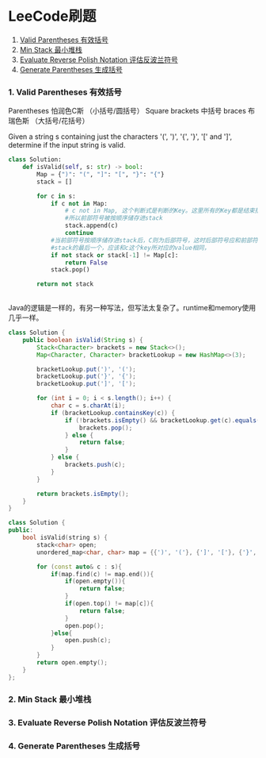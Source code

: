 # LeeCode刷题

1. [Valid Parentheses 有效括号](#table1)
2. [Min Stack 最小堆栈](#table2)
3. [Evaluate Reverse Polish Notation 评估反波兰符号](#table3)
4. [Generate Parentheses 生成括号](#table4)


### <a id= "table1"> 1. Valid Parentheses 有效括号 </a>

Parentheses 怕润色C斯 （小括号/圆括号）
Square brackets 中括号
braces 布瑞色斯 （大括号/花括号）

Given a string s containing just the characters '(', ')', '{', '}', '[' and ']', determine if the input string is valid.

```Python
class Solution:
    def isValid(self, s: str) -> bool:
        Map = {")": "(", "]": "[", "}": "{"}
        stack = []

        for c in s:
            if c not in Map:
                # c not in Map, 这个判断式是判断的Key。这里所有的Key都是结束括号
                #所以前部符号被按顺序储存进stack
                stack.append(c)
                continue
            #当前部符号按顺序储存进stack后，C则为后部符号，这时后部符号应和前部符号相对应
            #stack的最后一个，应该和c这个key所对应的value相同，
            if not stack or stack[-1] != Map[c]:
                return False
            stack.pop()

        return not stack
        
```

Java的逻辑是一样的，有另一种写法，但写法太复杂了。runtime和memory使用几乎一样。

```JAVA
class Solution {
    public boolean isValid(String s) {
        Stack<Character> brackets = new Stack<>();
        Map<Character, Character> bracketLookup = new HashMap<>(3);

        bracketLookup.put(')', '(');
        bracketLookup.put('}', '{');
        bracketLookup.put(']', '[');

        for (int i = 0; i < s.length(); i++) {
            char c = s.charAt(i);
            if (bracketLookup.containsKey(c)) {
                if (!brackets.isEmpty() && bracketLookup.get(c).equals(brackets.peek())) {
                    brackets.pop();
                } else {
                    return false;
                }
            } else {
                brackets.push(c);
            }
        }

        return brackets.isEmpty();
    }
}
```

```C++
class Solution {
public:
    bool isValid(string s) {
        stack<char> open;
        unordered_map<char, char> map = {{')', '('}, {']', '['}, {'}', '{'},};

        for (const auto& c : s){
            if(map.find(c) != map.end()){
                if(open.empty()){
                    return false;
                }
                if(open.top() != map[c]){
                    return false;
                }
                open.pop();
            }else{
                open.push(c);
            }
        }
        return open.empty();
    }
};
```


### <a id= "table2"> 2. Min Stack 最小堆栈 </a>



### <a id= "table3"> 3. Evaluate Reverse Polish Notation 评估反波兰符号 </a>



### <a id= "table4"> 4. Generate Parentheses 生成括号 </a>
